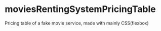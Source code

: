# moviesRentingSystemPricingTable
Pricing table of a fake movie service, made with mainly CSS(flexbox)
